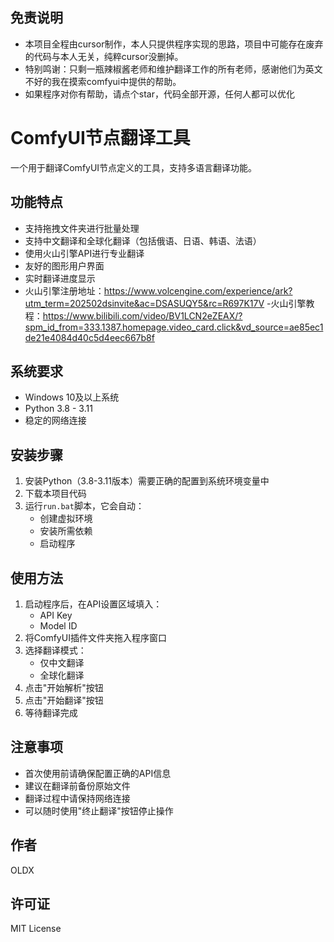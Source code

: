 ## 免责说明

- 本项目全程由cursor制作，本人只提供程序实现的思路，项目中可能存在废弃的代码与本人无关，纯粹cursor没删掉。
- 特别鸣谢：只剩一瓶辣椒酱老师和维护翻译工作的所有老师，感谢他们为英文不好的我在摸索comfyui中提供的帮助。
- 如果程序对你有帮助，请点个star，代码全部开源，任何人都可以优化
# ComfyUI节点翻译工具

一个用于翻译ComfyUI节点定义的工具，支持多语言翻译功能。

## 功能特点

- 支持拖拽文件夹进行批量处理
- 支持中文翻译和全球化翻译（包括俄语、日语、韩语、法语）
- 使用火山引擎API进行专业翻译
- 友好的图形用户界面
- 实时翻译进度显示
- 火山引擎注册地址：https://www.volcengine.com/experience/ark?utm_term=202502dsinvite&ac=DSASUQY5&rc=R697K17V
-火山引擎教程：https://www.bilibili.com/video/BV1LCN2eZEAX/?spm_id_from=333.1387.homepage.video_card.click&vd_source=ae85ec1de21e4084d40c5d4eec667b8f

## 系统要求

- Windows 10及以上系统
- Python 3.8 - 3.11
- 稳定的网络连接

## 安装步骤

1. 安装Python（3.8-3.11版本）需要正确的配置到系统环境变量中
2. 下载本项目代码
3. 运行`run.bat`脚本，它会自动：
   - 创建虚拟环境
   - 安装所需依赖
   - 启动程序

## 使用方法

1. 启动程序后，在API设置区域填入：
   - API Key
   - Model ID
2. 将ComfyUI插件文件夹拖入程序窗口
3. 选择翻译模式：
   - 仅中文翻译
   - 全球化翻译
4. 点击"开始解析"按钮
5. 点击"开始翻译"按钮
6. 等待翻译完成

## 注意事项

- 首次使用前请确保配置正确的API信息
- 建议在翻译前备份原始文件
- 翻译过程中请保持网络连接
- 可以随时使用"终止翻译"按钮停止操作

## 作者

OLDX

## 许可证

MIT License

